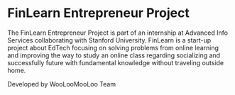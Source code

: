 # FinLearn Entrepreneur Project
The FinLearn Entrepreneur Project is part of an internship at Advanced Info Services collaborating with Stanford University. FinLearn is a start-up project about EdTech focusing on solving problems from online learning and improving the way to study an online class regarding socializing and successfully future with fundamental knowledge without traveling outside home.

Developed by WooLooMooLoo Team
